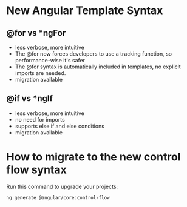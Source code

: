 




# New Angular Template Syntax

## @for vs *ngFor

- less verbose, more intuitive
- The @for now forces developers to use a tracking function, so performance-wise it's safer
- The @for syntax is automatically included in templates, no explicit imports are needed.
- migration available
  

## @if vs *ngIf

- less verbose, more intuitive
- no need for imports
- supports else if and else conditions
- migration available

# How to migrate to the new control flow syntax

Run this command to upgrade your projects:

    ng generate @angular/core:control-flow
